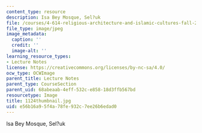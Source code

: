 ```yaml
---
content_type: resource
description: Isa Bey Mosque, Sel?uk
file: /courses/4-614-religious-architecture-and-islamic-cultures-fall-2002/e56b16a95f4a78fe932c7ee26b6edad0_1124thumbnail.jpg
file_type: image/jpeg
image_metadata:
  caption: ''
  credit: ''
  image-alt: ''
learning_resource_types:
- Lecture Notes
license: https://creativecommons.org/licenses/by-nc-sa/4.0/
ocw_type: OCWImage
parent_title: Lecture Notes
parent_type: CourseSection
parent_uid: 68abeaab-4eff-532c-e858-18d3ffb567bd
resourcetype: Image
title: 1124thumbnail.jpg
uid: e56b16a9-5f4a-78fe-932c-7ee26b6edad0
---
```

Isa Bey Mosque, Sel?uk